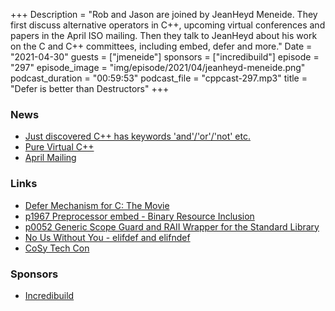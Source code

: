 +++
Description = "Rob and Jason are joined by JeanHeyd Meneide. They first discuss alternative operators in C++, upcoming virtual conferences and papers in the April ISO mailing. Then they talk to JeanHeyd about his work on the C and C++ committees, including embed, defer and more."
Date = "2021-04-30"
guests = ["jmeneide"]
sponsors = ["incredibuild"]
episode = "297"
episode_image = "img/episode/2021/04/jeanheyd-meneide.png"
podcast_duration = "00:59:53"
podcast_file = "cppcast-297.mp3"
title = "Defer is better than Destructors"
+++

### News ###

 - [Just discovered C++ has keywords 'and'/'or'/'not' etc.](https://www.reddit.com/r/cpp/comments/mw0khm/just_discovered_c_has_keywords_andornot_etc/)
 - [Pure Virtual C++](https://visualstudio.microsoft.com/pure-virtual-cpp-event-2021/)
 - [April Mailing](http://www.open-std.org/jtc1/sc22/wg21/docs/papers/2021/#mailing2021-04)

### Links ###

 - [Defer Mechanism for C: The Movie](http://robertseacord.com/wp/2021/03/20/defer-mechanism-or-c-the-movie/)
 - [p1967 Preprocessor embed - Binary Resource Inclusion](http://www.open-std.org/jtc1/sc22/wg21/docs/papers/2021/p1967r3.html)
 - [p0052 Generic Scope Guard and RAII Wrapper for the Standard Library](http://www.open-std.org/jtc1/sc22/wg21/docs/papers/2018/p0052r9.pdf)
 - [No Us Without You - elifdef and elifndef](https://thephd.github.io/no-us-without-you-elifdef-elifndef-c-n2645)
 - [CoSy Tech Con](https://soasis.org/cosy/)

### Sponsors ###

- [Incredibuild](https://www.incredibuild.com/cppcast)
